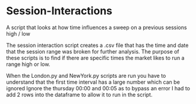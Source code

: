 # Session-Interactions
A script that looks at how time influences a sweep on a previous sessions high / low

The session interaction script creates a .csv file that has the time and date that the session range was broken for further analysis.
The purpose of these scripts is to find if there are specific times the market likes to run a range high or low.

When the London.py and NewYork.py scripts are run you have to understand that the first time interval has a large number which can be ignored
Ignore the thursday 00:00 and 00:05 as to bypass an error I had to add 2 rows into the dataframe to allow it to run in the script. 
